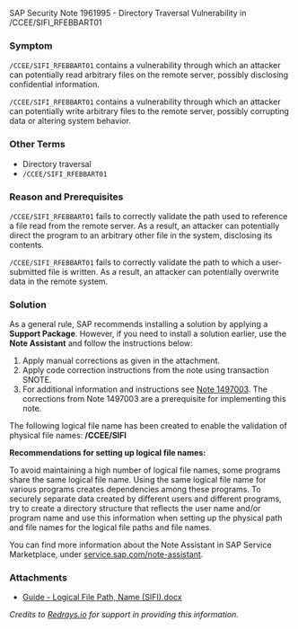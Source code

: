 SAP Security Note 1961995 - Directory Traversal Vulnerability in /CCEE/SIFI_RFEBBART01

### Symptom

`/CCEE/SIFI_RFEBBART01` contains a vulnerability through which an attacker can potentially read arbitrary files on the remote server, possibly disclosing confidential information.

`/CCEE/SIFI_RFEBBART01` contains a vulnerability through which an attacker can potentially write arbitrary files to the remote server, possibly corrupting data or altering system behavior.

### Other Terms

- Directory traversal
- `/CCEE/SIFI_RFEBBART01`

### Reason and Prerequisites

`/CCEE/SIFI_RFEBBART01` fails to correctly validate the path used to reference a file read from the remote server. As a result, an attacker can potentially direct the program to an arbitrary other file in the system, disclosing its contents.

`/CCEE/SIFI_RFEBBART01` fails to correctly validate the path to which a user-submitted file is written. As a result, an attacker can potentially overwrite data in the remote system.

### Solution

As a general rule, SAP recommends installing a solution by applying a **Support Package**. However, if you need to install a solution earlier, use the **Note Assistant** and follow the instructions below:

1. Apply manual corrections as given in the attachment.
2. Apply code correction instructions from the note using transaction SNOTE.
3. For additional information and instructions see [Note 1497003](https://me.sap.com/notes/1497003). The corrections from Note 1497003 are a prerequisite for implementing this note.

The following logical file name has been created to enable the validation of physical file names: **/CCEE/SIFI**

**Recommendations for setting up logical file names:**

To avoid maintaining a high number of logical file names, some programs share the same logical file name. Using the same logical file name for various programs creates dependencies among these programs. To securely separate data created by different users and different programs, try to create a directory structure that reflects the user name and/or program name and use this information when setting up the physical path and file names for the logical file paths and file names.

You can find more information about the Note Assistant in SAP Service Marketplace, under [service.sap.com/note-assistant](https://me.sap.com/note-assistant).

### Attachments

- [Guide - Logical File Path, Name (SIFI).docx](https://userapps.support.sap.com/sap/support/sapnotes/public/services/attachment.htm?iv_key=012006153200000026132014&iv_version=0001&iv_guid=BFD9879B2BDCAC499B6941C5E42D855B)

*Credits to [Redrays.io](https://redrays.io) for support in providing this information.*